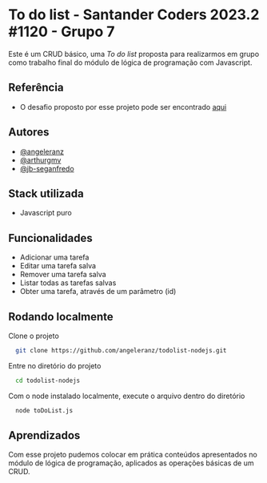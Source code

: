 
# To do list - Santander Coders 2023.2 #1120 - Grupo 7

Este é um CRUD básico, uma _To do list_ proposta para realizarmos em grupo como trabalho final do módulo de lógica de programação com Javascript.


## Referência

 - O desafio proposto por esse projeto pode ser encontrado [aqui](https://gist.github.com/rafael-neri/54011d0c62ea8706b76b2b96bb3be234#file-envia-email-js)


## Autores

- [@angeleranz](https://www.github.com/angeleranz)
- [@arthurgmv](https://github.com/arthurgmv)
- [@jb-seganfredo](https://github.com/jb-seganfredo)


## Stack utilizada

- Javascript puro


## Funcionalidades

- Adicionar uma tarefa
- Editar uma tarefa salva
- Remover uma tarefa salva
- Listar todas as tarefas salvas
- Obter uma tarefa, através de um parâmetro (id)


## Rodando localmente

Clone o projeto

```bash
  git clone https://github.com/angeleranz/todolist-nodejs.git
```

Entre no diretório do projeto

```bash
  cd todolist-nodejs
```

Com o node instalado localmente, execute o arquivo dentro do diretório

```bash
  node toDoList.js
```


## Aprendizados

Com esse projeto pudemos colocar em prática conteúdos apresentados no módulo de lógica de programação, aplicados as operações básicas de um CRUD.

